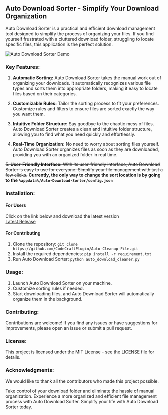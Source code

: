 ## Auto Download Sorter - Simplify Your Download Organization

Auto Download Sorter is a practical and efficient download management tool designed to simplify the process of
organizing your files. If you find yourself frustrated with a cluttered download folder, struggling to locate specific
files, this application is the perfect solution.

![Auto Download Sorter Demo](icon.jpg)

### Key Features:

1. **Automatic Sorting:** Auto Download Sorter takes the manual work out of organizing your downloads. It automatically
   recognizes various file types and sorts them into appropriate folders, making it easy to locate files based on their
   categories.
2. **Customizable Rules:** Tailor the sorting process to fit your preferences. Customize rules and filters to ensure
   files are sorted exactly the way you want them.

3. **Intuitive Folder Structure:** Say goodbye to the chaotic mess of files. Auto Download Sorter creates a clean and
   intuitive folder structure, allowing you to find what you need quickly and effortlessly.

4. **Real-Time Organization:** No need to worry about sorting files yourself. Auto Download Sorter organizes files as
   soon as they are downloaded, providing you with an organized folder in real time.

~~5. **User-Friendly Interface:** With its user-friendly interface, Auto Download Sorter is easy to use for everyone.
Simplify your file management with just a few clicks.~~
**Currently, the only way to change the sort location is by going to the `%appdata%/Auto-Download-Sorter/config.json`**

### Installation:

#### For Users

Click on the link below and download the latest version <br>
[Latest Release](https://github.com/CodeCraftPlugin/Auto-Cleanup-File/releases)

#### For Contributing

1. Clone the repository: `git clone https://github.com/CodeCraftPlugin/Auto-Cleanup-File.git`
2. Install the required dependencies: `pip install -r requirement.txt`
3. Run Auto Download Sorter: `python auto_download_cleaner.py`

### Usage:

1. Launch Auto Download Sorter on your machine.
2. Customize sorting rules if needed.
3. Start downloading files, and Auto Download Sorter will automatically organize them in the background.

### Contributing:

Contributions are welcome! If you find any issues or have suggestions for improvements, please open an issue or submit a
pull request.

### License:

This project is licensed under the MIT License - see the [LICENSE](LICENSE.md) file for details.

### Acknowledgments:

We would like to thank all the contributors who made this project possible.

Take control of your download folder and eliminate the hassle of manual organization. Experience a more organized and
efficient file management process with Auto Download Sorter. Simplify your life with Auto Download Sorter today.
